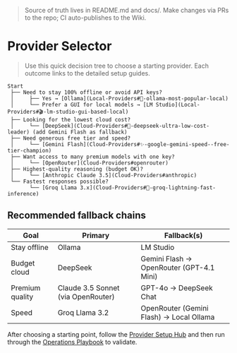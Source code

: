 
<!-- SYNCED_WIKI_PAGE: Do not edit in the GitHub Wiki UI. This page is synced from wiki-content/ in the repository. -->
> Source of truth lives in README.md and docs/. Make changes via PRs to the repo; CI auto-publishes to the Wiki.

# Provider Selector

> Use this quick decision tree to choose a starting provider. Each outcome links to the detailed setup guides.

```text
Start
 ├── Need to stay 100% offline or avoid API keys?
 │     ├── Yes → [Ollama](Local-Providers#🦙-ollama-most-popular-local)
 │     └── Prefer a GUI for local models → [LM Studio](Local-Providers#🎬-lm-studio-gui-based-local)
 ├── Looking for the lowest cloud cost?
 │     └── [DeepSeek](Cloud-Providers#🧠-deepseek-ultra-low-cost-leader) (add Gemini Flash as fallback)
 ├── Need generous free tier and speed?
 │     └── [Gemini Flash](Cloud-Providers#✨-google-gemini-speed--free-tier-champion)
 ├── Want access to many premium models with one key?
 │     └── [OpenRouter](Cloud-Providers#openrouter)
 ├── Highest-quality reasoning (budget OK)?
 │     └── [Anthropic Claude 3.5](Cloud-Providers#anthropic)
 └── Fastest responses possible?
       └── [Groq Llama 3.x](Cloud-Providers#🚀-groq-lightning-fast-inference)
```

## Recommended fallback chains

| Goal | Primary | Fallback(s) |
|------|---------|-------------|
| Stay offline | Ollama | LM Studio |
| Budget cloud | DeepSeek | Gemini Flash → OpenRouter (GPT-4.1 Mini) |
| Premium quality | Claude 3.5 Sonnet (via OpenRouter) | GPT-4o → DeepSeek Chat |
| Speed | Groq Llama 3.2 | OpenRouter (Gemini Flash) → Local Ollama |

After choosing a starting point, follow the [Provider Setup Hub](Provider-Setup.md) and then run through the [Operations Playbook](Operations.md) to validate.
